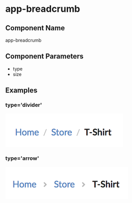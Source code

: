 # app-breadcrumb

## Component Name

app-breadcrumb

## Component Parameters

* type
* size

## Examples

### type='divider'

![](../../.gitbook/assets/image%20%289%29.png)

### type='arrow'

![](../../.gitbook/assets/image%20%2817%29.png)

